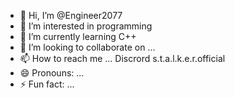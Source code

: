 - 👋 Hi, I’m @Engineer2077
- 👀 I’m interested in programming
- 🌱 I’m currently learning C++
- 💞️ I’m looking to collaborate on ...
- 📫 How to reach me ... Discrord s.t.a.l.k.e.r.official
- 😄 Pronouns: ...
- ⚡ Fun fact: ...

<!---
Engineer2077/Engineer2077 is a ✨ special ✨ repository because its `README.md` (this file) appears on your GitHub profile.
You can click the Preview link to take a look at your changes.
--->
